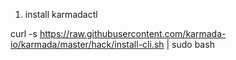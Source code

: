 1. install karmadactl

curl -s https://raw.githubusercontent.com/karmada-io/karmada/master/hack/install-cli.sh | sudo bash


